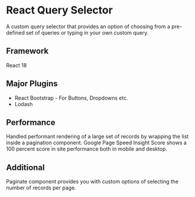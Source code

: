 # React Query Selector
A custom query selector that provides an option of choosing from a pre-defined set of queries or typing in your own custom query.


## Framework
React 18

## Major Plugins
- React Bootstrap - For Buttons, Dropdowns etc.
- Lodash

## Performance
Handled performant rendering of a large set of records by wrapping the list inside a pagination component.
Google Page Speed Insight Score shows a 100 percent score in site performance both in mobile and desktop.

## Additional
Paginate component provides you with custom options of selecting the number of records per page.

